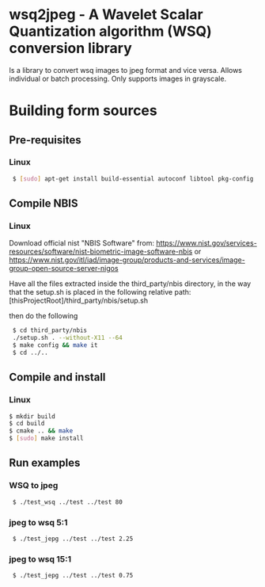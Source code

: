 wsq2jpeg - A Wavelet Scalar Quantization algorithm (WSQ) conversion library
===========================
Is a library to convert wsq images to jpeg format and vice versa. Allows individual or batch processing. Only supports images in grayscale. 
# Building form sources
## Pre-requisites
### Linux
```sh
 $ [sudo] apt-get install build-essential autoconf libtool pkg-config
```
## Compile NBIS
### Linux

Download official nist "NBIS Software" from: 
https://www.nist.gov/services-resources/software/nist-biometric-image-software-nbis or 
https://www.nist.gov/itl/iad/image-group/products-and-services/image-group-open-source-server-nigos

Have all the files extracted inside the third_party/nbis directory, in the way that the setup.sh is placed in the following relative path:
[thisProjectRoot]/third_party/nbis/setup.sh

then do the following

```sh
 $ cd third_party/nbis
 ./setup.sh . --without-X11 --64
 $ make config && make it
 $ cd ../..
 ```
 ## Compile and install
 ### Linux
 ```sh
 $ mkdir build 
 $ cd build
 $ cmake .. && make
 $ [sudo] make install
 ```
 ## Run examples
### WSQ to jpeg
```sh
 $ ./test_wsq ../test ../test 80
 ```
 ### jpeg to wsq 5:1
```sh
 $ ./test_jepg ../test ../test 2.25 
 ```
 
 ### jpeg to wsq 15:1
```sh
 $ ./test_jepg ../test ../test 0.75
 ```
